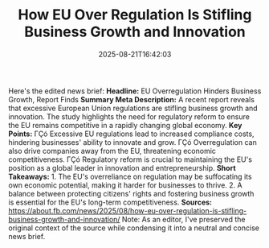 ﻿---
title: "How EU Over Regulation Is Stifling Business Growth and Innovation"
date: "2025-08-21T16:42:03"
category: "Markets"
summary: ""
slug: "how eu over regulation is stifling business growth and innov"
source_urls:
  - "https://about.fb.com/news/2025/08/how-eu-over-regulation-is-stifling-business-growth-and-innovation/"
seo:
  title: "How EU Over Regulation Is Stifling Business Growth and Innovation | Hash n Hedge"
  description: ""
  keywords: ["news", "markets", "brief"]
---
Here's the edited news brief:  **Headline:** EU Overregulation Hinders Business Growth, Report Finds  **Summary Meta Description:** A recent report reveals that excessive European Union regulations are stifling business growth and innovation. The study highlights the need for regulatory reform to ensure the EU remains competitive in a rapidly changing global economy.  **Key Points:**  ΓÇó Excessive EU regulations lead to increased compliance costs, hindering businesses' ability to innovate and grow. ΓÇó Overregulation can also drive companies away from the EU, threatening economic competitiveness. ΓÇó Regulatory reform is crucial to maintaining the EU's position as a global leader in innovation and entrepreneurship.  **Short Takeaways:**  1. The EU's overreliance on regulation may be suffocating its own economic potential, making it harder for businesses to thrive. 2. A balance between protecting citizens' rights and fostering business growth is essential for the EU's long-term competitiveness.  **Sources:**  https://about.fb.com/news/2025/08/how-eu-over-regulation-is-stifling-business-growth-and-innovation/  Note: As an editor, I've preserved the original context of the source while condensing it into a neutral and concise news brief. 
